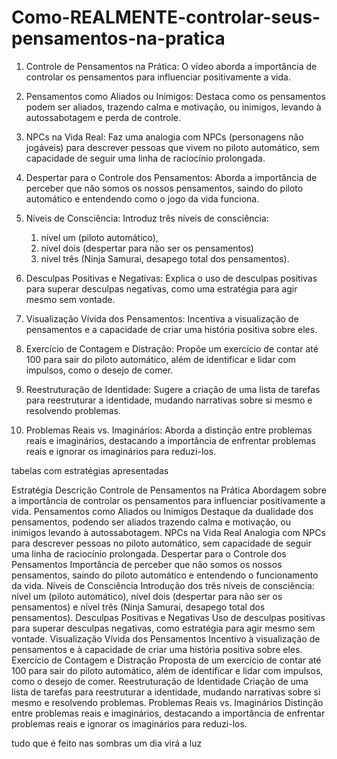 # Como-REALMENTE-controlar-seus-pensamentos-na-pratica


1. Controle de Pensamentos na Prática: O vídeo aborda a importância de controlar os pensamentos para influenciar positivamente a vida.

2. Pensamentos como Aliados ou Inimigos: Destaca como os pensamentos podem ser aliados, trazendo calma e motivação, ou inimigos, levando à autossabotagem e perda de controle.

3. NPCs na Vida Real: Faz uma analogia com NPCs (personagens não jogáveis) para descrever pessoas que vivem no piloto automático, sem capacidade de seguir uma linha de raciocínio prolongada.

4. Despertar para o Controle dos Pensamentos: Aborda a importância de perceber que não somos os nossos pensamentos, saindo do piloto automático e entendendo como o jogo da vida funciona.

5. Níveis de Consciência: Introduz três níveis de consciência: 
	1. nível um (piloto automático), 
	2. nível dois (despertar para não ser os pensamentos)
	3. nível três (Ninja Samurai, desapego total dos pensamentos).

6. Desculpas Positivas e Negativas: Explica o uso de desculpas positivas para superar desculpas negativas, como uma estratégia para agir mesmo sem vontade.

7. Visualização Vívida dos Pensamentos: Incentiva a visualização de pensamentos e a capacidade de criar uma história positiva sobre eles.

8. Exercício de Contagem e Distração: Propõe um exercício de contar até 100 para sair do piloto automático, além de identificar e lidar com impulsos, como o desejo de comer.

9. Reestruturação de Identidade: Sugere a criação de uma lista de tarefas para reestruturar a identidade, mudando narrativas sobre si mesmo e resolvendo problemas.

10. Problemas Reais vs. Imaginários: Aborda a distinção entre problemas reais e imaginários, destacando a importância de enfrentar problemas reais e ignorar os imaginários para reduzi-los.

tabelas com estratégias apresentadas

Estratégia	Descrição
Controle de Pensamentos na Prática	Abordagem sobre a importância de controlar os pensamentos para influenciar positivamente a vida.
Pensamentos como Aliados ou Inimigos	Destaque da dualidade dos pensamentos, podendo ser aliados trazendo calma e motivação, ou inimigos levando à autossabotagem.
NPCs na Vida Real	Analogia com NPCs para descrever pessoas no piloto automático, sem capacidade de seguir uma linha de raciocínio prolongada.
Despertar para o Controle dos Pensamentos	Importância de perceber que não somos os nossos pensamentos, saindo do piloto automático e entendendo o funcionamento da vida.
Níveis de Consciência	Introdução dos três níveis de consciência: nível um (piloto automático), nível dois (despertar para não ser os pensamentos) e nível três (Ninja Samurai, desapego total dos pensamentos).
Desculpas Positivas e Negativas	Uso de desculpas positivas para superar desculpas negativas, como estratégia para agir mesmo sem vontade.
Visualização Vívida dos Pensamentos	Incentivo à visualização de pensamentos e à capacidade de criar uma história positiva sobre eles.
Exercício de Contagem e Distração	Proposta de um exercício de contar até 100 para sair do piloto automático, além de identificar e lidar com impulsos, como o desejo de comer.
Reestruturação de Identidade	Criação de uma lista de tarefas para reestruturar a identidade, mudando narrativas sobre si mesmo e resolvendo problemas.
Problemas Reais vs. Imaginários	Distinção entre problemas reais e imaginários, destacando a importância de enfrentar problemas reais e ignorar os imaginários para reduzi-los.

tudo que é feito nas sombras um dia virá a luz


